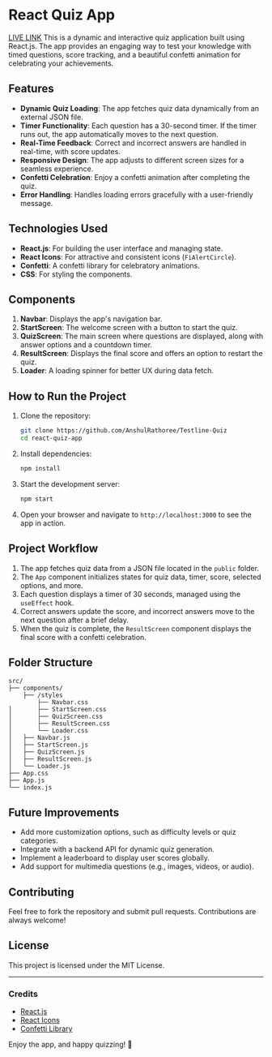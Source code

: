 

# React Quiz App  
[LIVE LINK](https://anshulRathoree.github.io/Testline-Quiz)
This is a dynamic and interactive quiz application built using React.js. The app provides an engaging way to test your knowledge with timed questions, score tracking, and a beautiful confetti animation for celebrating your achievements.  

## Features  

- **Dynamic Quiz Loading**: The app fetches quiz data dynamically from an external JSON file.  
- **Timer Functionality**: Each question has a 30-second timer. If the timer runs out, the app automatically moves to the next question.  
- **Real-Time Feedback**: Correct and incorrect answers are handled in real-time, with score updates.  
- **Responsive Design**: The app adjusts to different screen sizes for a seamless experience.  
- **Confetti Celebration**: Enjoy a confetti animation after completing the quiz.  
- **Error Handling**: Handles loading errors gracefully with a user-friendly message.  

## Technologies Used  

- **React.js**: For building the user interface and managing state.  
- **React Icons**: For attractive and consistent icons (`FiAlertCircle`).  
- **Confetti**: A confetti library for celebratory animations.  
- **CSS**: For styling the components.  

## Components  

1. **Navbar**: Displays the app's navigation bar.  
2. **StartScreen**: The welcome screen with a button to start the quiz.  
3. **QuizScreen**: The main screen where questions are displayed, along with answer options and a countdown timer.  
4. **ResultScreen**: Displays the final score and offers an option to restart the quiz.  
5. **Loader**: A loading spinner for better UX during data fetch.  

## How to Run the Project  

1. Clone the repository:  
   ```bash  
   git clone https://github.com/AnshulRathoree/Testline-Quiz  
   cd react-quiz-app  
   ```  

2. Install dependencies:  
   ```bash  
   npm install  
   ```  

3. Start the development server:  
   ```bash  
   npm start  
   ```  

4. Open your browser and navigate to `http://localhost:3000` to see the app in action.  

## Project Workflow  

1. The app fetches quiz data from a JSON file located in the `public` folder.  
2. The `App` component initializes states for quiz data, timer, score, selected options, and more.  
3. Each question displays a timer of 30 seconds, managed using the `useEffect` hook.  
4. Correct answers update the score, and incorrect answers move to the next question after a brief delay.  
5. When the quiz is complete, the `ResultScreen` component displays the final score with a confetti celebration.  

## Folder Structure  

```  
src/  
├── components/
    ├── /styles
        ├── Navbar.css  
│       ├── StartScreen.css
│       ├── QuizScreen.css 
│       ├── ResultScreen.css  
│       └── Loader.css
│   ├── Navbar.js  
│   ├── StartScreen.js  
│   ├── QuizScreen.js  
│   ├── ResultScreen.js  
│   └── Loader.js  
├── App.css  
├── App.js  
└── index.js  
```  

## Future Improvements  

- Add more customization options, such as difficulty levels or quiz categories.  
- Integrate with a backend API for dynamic quiz generation.  
- Implement a leaderboard to display user scores globally.  
- Add support for multimedia questions (e.g., images, videos, or audio).  

## Contributing  

Feel free to fork the repository and submit pull requests. Contributions are always welcome!  

## License  

This project is licensed under the MIT License.  

---  

### Credits  

- [React.js](https://reactjs.org/)  
- [React Icons](https://react-icons.github.io/react-icons/)  
- [Confetti Library](https://www.npmjs.com/package/react-confetti)  

Enjoy the app, and happy quizzing! 🚀  
